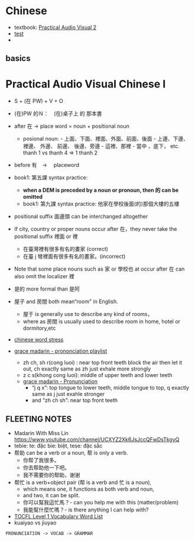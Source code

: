 # Chinese

- textbook: [Practical Audio Visual 2](Practical-Audio-Visual-2)
- [test](v/vMyVocab.md)
-

## basics

# Practical Audio Visual Chinese I

- S + (在 PW) + V + O
- (在)PW 的Ｎ：　(在)桌子上 的 那本書
- after 在 -> place word = noun + positional noun
  - posional noun: - 上面、下面、裡面、外面、前面、後面 - 上邊、下邊、裡邊、 外邊、 前邊、 後邊、旁邊 - 這裡、那裡 - 當中 、底下， etc.
    thanh 1 vs thanh 4 => 1 thanh 2
- before 有　->　 placeword
- book1: 第五課 syntax practice:
  - **when a DEM is preceded by a noun or pronoun, then 的 can be omitted**
  * book1: 第九課 syntax practice: 他家在學校後面(的)那個大樓的五樓
- positional suffix 面邊頭 can be interchanged altogether
- If city, country or proper nouns occur after 在，they never take the positional suffix 裡面 or 裡
  - 在臺灣裡有很多有名的畫家 (correct)
  - 在臺 j 彎裡面有很多有名的畫家。(incorrect)
- Note that some place nouns such as 家 or 學校也 at occur after 在 can also omit the localizer 裡
- 是的 more formal than 是阿
- 屋子 and 房間 both mean“room" in English.

  - 屋于 is generally use to describe any kind of rooms，
  - where as 房間 is usually used to describe room in home, hotel or dormitory,etc

- [chinese word stress](https://www.youtube.com/watch?v=6DxaWw9RudQ)
- [grace madarin - prononciation playlist](https://www.youtube.com/playlist?list=PLwFUKjRMEUxw2IRsDA8GZGW1AZdgCoiAA)

  - zh ch, sh r(cong luoi) : near top front teeth block the air then let it out, ch exactly same as zh just exhale more strongly
  - z c s(khong cong luoi): middle of upper teeth and lower teeth
  - [grace madarin - Pronunciation](https://www.youtube.com/watch?v=05BMKdxHjp8)
    - “j q x”: top tongue to lower teeth, middle tongue to top, q exactly same as j just exahle stronger
    - and “zh ch sh”: near top front teeth

## FLEETING NOTES

- Madarin With Miss Lin https://www.youtube.com/channel/UCXYZ2Xk6JsJccQFwDsTkgyQ
- tebie: te: đặc bie: biệt, tese: đặc sắc
- 帮助 can be a verb or a noun, 帮 is only a verb.
  - 你帮了我很多。
  - 你去帮助他一下吧。
  - 我不需要你的帮助，谢谢
- 帮忙 is a verb+object pair (帮 is a verb and 忙 is a noun),
  - which means one, it functions as both verb and noun,
  - and two, it can be split.
  - 你可以幫我這忙馬？- can you help me with this (matter/problem)
  - 我能幫什麼忙嗎？- is there anything I can help with?
- [TOCFL Level 1 Vocabulary Word List](https://www.rulinmandarin.com/tocfl-level-1-vocabulary-word-list/)
- kuaiyao vs jiuyao

```
PRONUNCIATION -> VOCAB -> GRAMMAR
```
